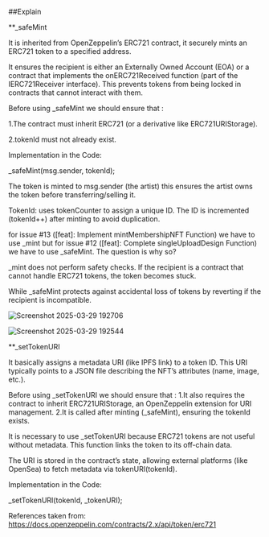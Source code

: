 ##Explain

**_safeMint

It is inherited from OpenZeppelin’s ERC721 contract, it securely mints an ERC721 token to a specified address.

It ensures the recipient is either an Externally Owned Account (EOA) or a contract that implements the onERC721Received function (part of the IERC721Receiver interface). This prevents tokens from being locked in contracts that cannot interact with them.


Before using _safeMint we should ensure that :

1.The contract must inherit ERC721 (or a derivative like ERC721URIStorage).

2.tokenId must not already exist.


Implementation in the Code:

_safeMint(msg.sender, tokenId);


The token is minted to msg.sender (the artist) this ensures the artist owns the token before transferring/selling it.

TokenId: uses tokenCounter to assign a unique ID. The ID is incremented (tokenId++) after minting to avoid duplication.


for issue #13 ([feat]: Implement mintMembershipNFT Function) we have to use _mint but for issue #12 ([feat]: Complete singleUploadDesign Function) we have to use _safeMint. The question is why so?

_mint does not perform safety checks. If the recipient is a contract that cannot handle ERC721 tokens, the token becomes stuck.

While _safeMint protects against accidental loss of tokens by reverting if the recipient is incompatible.

![Screenshot 2025-03-29 192706](https://github.com/user-attachments/assets/07aa4a4e-a189-40d0-8db4-a70d11bdf3b1)

![Screenshot 2025-03-29 192544](https://github.com/user-attachments/assets/7bd49353-d11c-4dcf-bf74-2ab5fae10b98)



**_setTokenURI

It basically assigns a metadata URI (like IPFS link) to a token ID. This URI typically points to a JSON file describing the NFT’s attributes (name, image, etc.).


Before using _setTokenURI we should ensure that : 
1.It also requires the contract to inherit ERC721URIStorage, an OpenZeppelin extension for URI management.
2.It is called after minting (_safeMint), ensuring the tokenId exists.


It is necessary to use _setTokenURI because ERC721 tokens are not useful without metadata. This function links the token to its off-chain data.

The URI is stored in the contract’s state, allowing external platforms (like OpenSea) to fetch metadata via tokenURI(tokenId).


Implementation in the Code:

_setTokenURI(tokenId, _tokenURI);


References taken from: https://docs.openzeppelin.com/contracts/2.x/api/token/erc721




